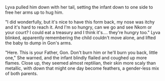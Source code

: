 Lyva pulled him down with her tail, setting the infant down to one side to free her arms up to hug him. 

"I did wonderfully, but it's nice to have this form back, my nose was itchy and it's hard to reach it. And I'm so hungry, can we go and see Nkom or your court? I could eat a treasury and I think it's.... they're hungry too." Lyva blinked, apparently remembering the child couldn't move alone, and lifted the baby to dump in Gon's arms.    

"Here. This is your Father, Gon. Don't burn him or he'll burn you back, little one," She warned, and the infant blindly flailed and coughed up more flames. Close up, they seemed almost reptilian, their skin more scaly than metallic, with down that might one day become feathers, a gender-less mix of both parents.